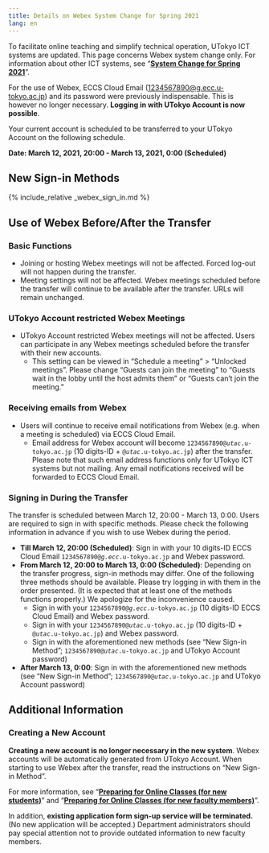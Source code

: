 ```yaml
---
title: Details on Webex System Change for Spring 2021
lang: en
---
```


To facilitate online teaching and simplify technical operation, UTokyo ICT systems are updated. This page concerns Webex system change only. For information about other ICT systems, see “**[System Change for Spring 2021](/en/change2021s/)**”.

For the use of Webex, ECCS Cloud Email (1234567890@g.ecc.u-tokyo.ac.jp) and its password were previously indispensable. This is however no longer necessary. **Logging in with UTokyo Account is now possible**.

Your current account is scheduled to be transferred to your UTokyo Account on the following schedule.

**Date: March 12, 2021, 20:00 - March 13, 2021, 0:00 (Scheduled)**

## New Sign-in Methods

{% include_relative _webex_sign_in.md %}

## Use of Webex Before/After the Transfer

### Basic Functions

- Joining or hosting Webex meetings will not be affected. Forced log-out will not happen during the transfer.
- Meeting settings will not be affected. Webex meetings scheduled before the transfer will continue to be available after the transfer. URLs will remain unchanged.

### UTokyo Account restricted Webex Meetings

- UTokyo Account restricted Webex meetings will not be affected. Users can participate in any Webex meetings scheduled before the transfer with their new accounts.
    - This setting can be viewed in “Schedule a meeting” > “Unlocked meetings”. Please change “Guests can join the meeting” to “Guests wait in the lobby until the host admits them” or “Guests can’t join the meeting.”

### Receiving emails from Webex

- Users will continue to receive email notifications from Webex (e.g. when a meeting is scheduled) via ECCS Cloud Email.
    - Email address for Webex account will become <code>1234567890@<em>utac</em>.u-tokyo.ac.jp</code> (10 digits-ID + <code>@<em>utac</em>.u-tokyo.ac.jp</code>) after the transfer. Please note that such email address functions only for UTokyo ICT systems but not mailing. Any email notifications received will be forwarded to ECCS Cloud Email.

### Signing in During the Transfer

The transfer is scheduled between March 12, 20:00 - March 13, 0:00. Users are required to sign in with specific methods. Please check the following information in advance if you wish to use Webex during the period.

- **Till March 12, 20:00 (Scheduled)**: Sign in with your 10 digits-ID ECCS Cloud Email <code>1234567890@<em>g.ecc</em>.u-tokyo.ac.jp</code> and Webex password.
- **From March 12, 20:00 to March 13, 0:00 (Scheduled)**: Depending on the transfer progress, sign-in methods may differ. One of the following three methods should be available. Please try logging in with them in the order presented. (It is expected that at least one of the methods functions properly.) We apologize for the inconvenience caused.
    - Sign in with your <code>1234567890@<em>g.ecc</em>.u-tokyo.ac.jp</code> (10 digits-ID ECCS Cloud Email) and Webex password.      
    - Sign in with your <code>1234567890@<em>utac</em>.u-tokyo.ac.jp</code> (10 digits-ID + <code>@<em>utac</em>.u-tokyo.ac.jp</code>) and Webex password.
    - Sign in with the aforementioned new methods (see “New Sign-in Method”; <code>1234567890@<em>utac</em>.u-tokyo.ac.jp</code> and UTokyo Account password)
- **After March 13, 0:00**: Sign in with the aforementioned new methods (see “New Sign-in Method”; <code>1234567890@<em>utac</em>.u-tokyo.ac.jp</code> and UTokyo Account password)

## Additional Information

### Creating a New Account

**Creating a new account is no longer necessary in the new system**. Webex accounts will be automatically generated from UTokyo Account. When starting to use Webex after the transfer, read the instructions on “New Sign-in Method”.

For more information, see “**[Preparing for Online Classes (for new students)](/en/oc/)**” and “**[Preparing for Online Classes (for new faculty members)](/en/faculty_members/)**”.

In addition, **existing application form sign-up service will be terminated.** (No new application will be accepted.) Department administrators should pay special attention not to provide outdated information to new faculty members.
